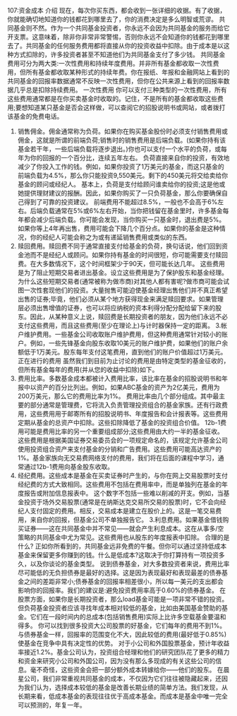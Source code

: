 107:资金成本
介绍
现在，每次你买东西，都会收到一张详细的收据。有了收据，你就能确切地知道你的钱都花到哪里去了，你的消费决定是多么明智或荒谬。
共同基金则不然。作为一个共同基金投资者，你永远不会因为共同基金的服务而给它开支票。这意味着，除非你非常非常警惕，否则你永远不会知道你的钱都花到哪里去了。共同基金的任何服务费用都将直接从你的投资收益中扣除。由于成本是以这种方式扣除的，许多投资者甚至不知道他们为共同基金支付了多少钱。
共同基金费用可分为两大类:一次性费用和持续年度费用。并非所有基金都收取一次性费用，但所有基金都收取某种形式的持续年费。你在报纸、年报和金融网站上看到的共同基金的回报率数据通常不反映一次性费用，但你在公共来源上看到的回报率数据几乎总是扣除持续费用。
一次性费用
你可以支付三种类型的一次性费用，所有这些费用通常都是在你买卖基金时收取的。记住，不是所有的基金都收取这些费用;要想知道某只基金是否会这样做，可以查阅它的招股说明书或网站，或者拨打该基金的免费电话。
1. 销售佣金。佣金通常称为负荷。如果你在购买基金股份时必须支付销售费用或佣金，这就是所谓的前端负荷;销售时的销售费用是后端负载。(如果你持有该基金若干年，一些后端负载将逐步退出。)你也可以支付一个水平的负荷，或每年为你的回报的一个百分比，连续五年左右。
负荷直接来自你的投资，有效地减少了你投入工作的钱。例如，如果你投资了1万美元的基金，而这只基金的前端负载为4.5%，那么你只能投资9,550美元。剩下的450美元将交给卖给你基金的顾问或经纪人。
基本上，负荷是支付给顾问谁卖给你的投资;这是他或她提供理财建议的报酬。因此，如果你购买了一只负荷基金，那么你要确保自己得到了可靠的投资建议。
前端费用不能超过8.5%，一般也不会高于6%左右。后端负载通常在5%或6%左右开始，当你把钱留在基金里时，许多基金每年都会减少后端负载。你可能会发现，当你购买一只基金时，退出费是5%。如果你等上4年再出售，费用可能会下降几个百分点。如果你的基金是这种情况，你的经纪人可能会称之为或有递延销售费用或类似的东西。
2. 赎回费用。赎回费不同于通常直接支付给基金的负荷，换句话说，他们回到资金池而不是经纪人或顾问。如果你持有基金的时间很短，你可能需要支付赎回费。在大多数情况下，这个时间框架少于90天，但可能长达几年。
这些费用是为了阻止短期交易者进出基金。设立这些费用是为了保护股东和基金经理。为什么这些短期交易者(通常被称为做市商)对其他人都有害呢?做市商可能会试图一次性套现他们的投资。大量抛售可能迫使基金经理出售他们并不真正希望出售的证券;毕竟，他们必须从某个地方获得现金来满足赎回要求。如果管理层必须出售增值的证券，也可以将应纳税的资本利得分配分配给留下来的股东。因此，从某种意义上说，赎回费是长期投资者的朋友，因为他们永远不必支付这些费用，而且这些费用(至少在理论上)与计时器保持一定的距离。
3.帐户维护费用。一些基金公司收取账户维护费用，但这种费用通常针对较小的账户。例如，一些先锋基金向股东收取10美元的账户维护费，如果他们的账户余额低于1万美元。股东每年支付这笔费用，直到他们的账户价值超过1万美元。
正在进行的费用
虽然我们到目前为止讨论的费用是由特定类型的基金征收的，但所有基金每年的费用(并从您的收益中扣除)如下。
1. 费用比率。多数基金成本都被计入费用比率，该比率在基金的招股说明书和年报中以资产的百分比列出。例如，如果ABC基金的资产为2亿美元，费用为200万美元，那么它的费用比率为1%。
费用比率由几个部分组成。其中最主要的部分通常是管理费，它将流入负责管理投资组合的基金家族。还有行政费用，这些费用用于邮寄所有的招股说明书、年度报告和会计报表等。这些费用定期从基金的总资产中扣除。这些扣除降低了基金的投资组合价值。
12b-1费用可能是费用比率的另一个重要组成部分;这些费用由大约一半的基金征收。这些费用是根据美国证券交易委员会的一项规定命名的，该规定允许基金公司使用投资组合资产来支付基金的分销和广告费用。这些费用可能高达资产的1%。基金家族向无交易费网络支付的费用，我们将在后面的课程中学习，通常通过12b-1费用向基金股东收取。
2. 经纪费用。这些成本是基金在买卖证券时产生的，与你在网上交易股票时支付经纪费的方式大致相同。这些费用不包括在费用率中，而是单独列在基金的年度报告或附加信息报表中。
这个数字不包括一些难以削减的开支。例如，当基金投资于场外交易股票(通常是在纳斯达克交易所交易的股票)时，它不会向经纪人支付固定的费用。相反，交易成本是建立在股价上的。这是一笔交易费用，来自你的回报，但基金公司不单独报告它。
3.利息费用。如果基金借钱购买证券——这在共同基金中并不常见——就会产生利息成本。这在从事多/空策略的共同基金中尤为常见。这些费用也从股东的年度报表中扣除。
合理的是什么?
正如你所看到的，共同基金远非免费的午餐。但你可以通过坚持低成本基金来保留更多你赚到的钱。什么是低成本?这取决于你打算持有一项投资多久，以及你谈论的基金类型。
说到债券基金，对大多数投资者来说，费用比率尽可能低的无负担债券是最好的选择。这是因为表现最好和表现最差的债券基金之间的差距非常小;债券基金的回报率相差很小，所以每一美元的支出都会影响你的回报率。我们的建议是:避免投资费用率高于0.60%的债券基金。
在股票方面，如果你是长期投资者，那么load基金可能是一项非常不错的投资。但负荷基金投资者应该寻找年成本相对较低的基金，比如由美国基金赞助的基金。它们在一段时间内的总成本(包括销售费用)实际上比许多空载基金要温和得多。
你可以找到很多投资大公司股票的好基金，它们每年的费用不到1%。与债券基金一样，回报率的范围变化不大，因此较低的费用(最好低于0.85%)使基金在竞争中具有决定性的优势。
对于小公司和外国股票基金，预计年收益率接近1.2%。基金公司认为，投资组合经理和他们的研究团队花了更多的精力和资金来研究小公司和外国公司，因为没有那么多现成的有关这些公司的信息。毫不奇怪，这些资金会把一部分额外成本转嫁给你——他们的股东。
在晨星公司，我们非常重视共同基金的成本，不仅因为它们往往被隐藏起来，还因为我们认为，选择成本较低的基金是改善长期业绩的简单方法。我们发现，从长期来看，低成本基金的表现往往优于高成本基金。而成本是基金中唯一完全可以预测的，年复一年。